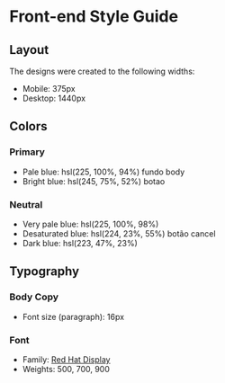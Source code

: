 # Front-end Style Guide

## Layout

The designs were created to the following widths:

- Mobile: 375px
- Desktop: 1440px

## Colors

### Primary

- Pale blue: hsl(225, 100%, 94%) fundo body
- Bright blue: hsl(245, 75%, 52%) botao

### Neutral

- Very pale blue: hsl(225, 100%, 98%)
- Desaturated blue: hsl(224, 23%, 55%) botão cancel
- Dark blue: hsl(223, 47%, 23%)

## Typography

### Body Copy

- Font size (paragraph): 16px

### Font

- Family: [Red Hat Display](https://fonts.google.com/specimen/Red+Hat+Display)
- Weights: 500, 700, 900
